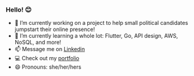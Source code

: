 ### Hello! :blush: 

- 🔭 I’m currently working on a project to help small political candidates jumpstart their online presence! 
- 🌱 I’m currently learning a whole lot: Flutter, Go, API design, AWS, NoSQL, and more!
- 📫 Message me on [Linkedin](https://www.linkedin.com/in/marikobriggs) 
- :computer: Check out my [portfolio](https://www.marikobriggs.com)
- 😄 Pronouns: she/her/hers 

